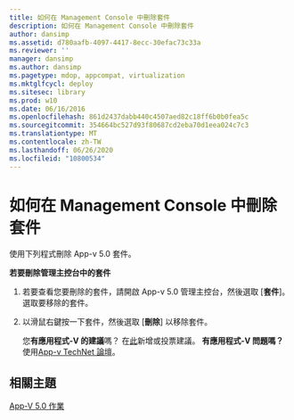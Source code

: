 ```yaml
---
title: 如何在 Management Console 中刪除套件
description: 如何在 Management Console 中刪除套件
author: dansimp
ms.assetid: d780aafb-4097-4417-8ecc-30efac73c33a
ms.reviewer: ''
manager: dansimp
ms.author: dansimp
ms.pagetype: mdop, appcompat, virtualization
ms.mktglfcycl: deploy
ms.sitesec: library
ms.prod: w10
ms.date: 06/16/2016
ms.openlocfilehash: 861d2437dabb440c4507aed82c18ff6b0b0fea5c
ms.sourcegitcommit: 354664bc527d93f80687cd2eba70d1eea024c7c3
ms.translationtype: MT
ms.contentlocale: zh-TW
ms.lasthandoff: 06/26/2020
ms.locfileid: "10800534"
---
```

# 如何在 Management Console 中刪除套件


使用下列程式刪除 App-v 5.0 套件。

**若要刪除管理主控台中的套件**

1.  若要查看您要刪除的套件，請開啟 App-v 5.0 管理主控台，然後選取 [**套件**]。 選取要移除的套件。

2.  以滑鼠右鍵按一下套件，然後選取 [**刪除**] 以移除套件。

    您**有應用程式-V 的建議**嗎？ 在[此](http://appv.uservoice.com/forums/280448-microsoft-application-virtualization)新增或投票建議。 **有應用程式-V 問題嗎？** 使用[App-v TechNet 論壇](https://social.technet.microsoft.com/Forums/home?forum=mdopappv)。

## 相關主題


[App-V 5.0 作業](operations-for-app-v-50.md)

 

 





